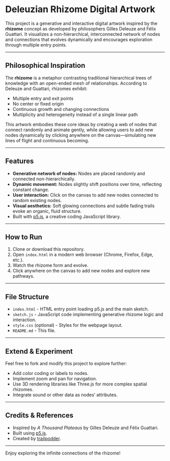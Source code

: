# Deleuzian Rhizome Digital Artwork

This project is a generative and interactive digital artwork inspired by the **rhizome** concept as developed by philosophers Gilles Deleuze and Félix Guattari. It visualizes a non-hierarchical, interconnected network of nodes and connections that evolves dynamically and encourages exploration through multiple entry points.

---

## Philosophical Inspiration

The **rhizome** is a metaphor contrasting traditional hierarchical trees of knowledge with an open-ended mesh of relationships. According to Deleuze and Guattari, rhizomes exhibit:

- Multiple entry and exit points
- No center or fixed origin
- Continuous growth and changing connections
- Multiplicity and heterogeneity instead of a single linear path

This artwork embodies these core ideas by creating a web of nodes that connect randomly and animate gently, while allowing users to add new nodes dynamically by clicking anywhere on the canvas—simulating new lines of flight and continuous becoming.

---

## Features

- **Generative network of nodes:** Nodes are placed randomly and connected non-hierarchically.
- **Dynamic movement:** Nodes slightly shift positions over time, reflecting constant change.
- **User interaction:** Click on the canvas to add new nodes connected to random existing nodes.
- **Visual aesthetics:** Soft glowing connections and subtle fading trails evoke an organic, fluid structure.
- Built with [p5.js](https://p5js.org), a creative coding JavaScript library.

---

## How to Run

1. Clone or download this repository.
2. Open `index.html` in a modern web browser (Chrome, Firefox, Edge, etc.).
3. Watch the rhizome form and evolve.
4. Click anywhere on the canvas to add new nodes and explore new pathways.

---

## File Structure

- `index.html` - HTML entry point loading p5.js and the main sketch.
- `sketch.js` - JavaScript code implementing generative rhizome logic and interaction.
- `style.css` (optional) - Styles for the webpage layout.
- `README.md` - This file.

---

## Extend & Experiment

Feel free to fork and modify this project to explore further:

- Add color coding or labels to nodes.
- Implement zoom and pan for navigation.
- Use 3D rendering libraries like Three.js for more complex spatial rhizomes.
- Integrate sound or other data as nodes’ attributes.
  
---

## Credits & References

- Inspired by *A Thousand Plateaus* by Gilles Deleuze and Félix Guattari.
- Built using [p5.js](https://p5js.org).
- Created by [trailpodder](https://github.com/trailpodder).

---

Enjoy exploring the infinite connections of the rhizome!
